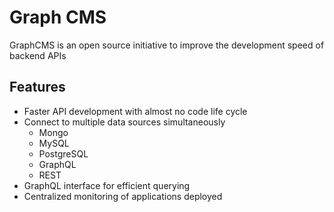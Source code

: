 # Graph CMS

GraphCMS is an open source initiative to improve the development speed of backend APIs

## Features

- Faster API development with almost no code life cycle
- Connect to multiple data sources simultaneously
    - Mongo
    - MySQL
    - PostgreSQL
    - GraphQL
    - REST
- GraphQL interface for efficient querying
- Centralized monitoring of applications deployed

